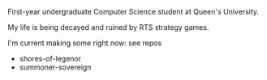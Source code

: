 First-year undergraduate Computer Science student at Queen's University.

My life is being decayed and ruined by RTS strategy games.

I'm current making some right now: see repos
- shores-of-legenor
- summoner-sovereign
